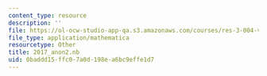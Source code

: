 ```yaml
---
content_type: resource
description: ''
file: https://ol-ocw-studio-app-qa.s3.amazonaws.com/courses/res-3-004-visualizing-materials-science-fall-2017/0baddd15ffc07a0d198ea6bc9effe1d7_2017_anon2.nb
file_type: application/mathematica
resourcetype: Other
title: 2017_anon2.nb
uid: 0baddd15-ffc0-7a0d-198e-a6bc9effe1d7
---
```

